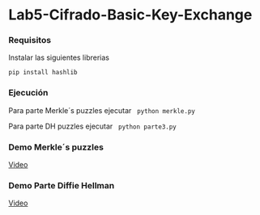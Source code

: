 # Lab5-Cifrado-Basic-Key-Exchange 

### Requisitos
Instalar las siguientes librerias

```pip install hashlib```

### Ejecución
Para parte Merkle´s puzzles ejecutar ``` python merkle.py```

Para parte DH puzzles ejecutar ``` python parte3.py```

### Demo Merkle´s puzzles
[Video](https://youtu.be/aX8XaHg6LF8)

### Demo Parte Diffie Hellman
[Video](https://youtu.be/YzD-OJyR8LA)

